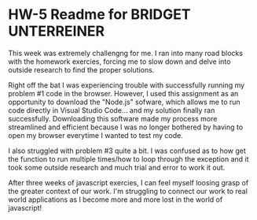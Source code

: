 # HW-5 Readme for BRIDGET UNTERREINER

This week was extremely challengng for me. I ran into many road blocks with the homework exercies, forcing me to slow down and delve into outside research to find the proper solutions. 

Right off the bat I was experiencing trouble with successfully running my problem #1 code in the browser. However, I used this assignment as an opportunity to download the "Node.js" sofware, which allows me to run code directly in Visual Studio Code... and my solution finally ran successfully. Downloading this software made my process more streamlined and efficient because I was no longer bothered by having to open my browser everytime I wanted to test my code. 

I also struggled with problem #3 quite a bit. I was confused as to how get the function to run multiple times/how to loop through the exception and it took some outside research and much trial and error to work it out. 

After three weeks of javascript exercies, I can feel myself loosing grasp of the greater context of our work. I'm struggling to connect our work to real world applications as I become more and more lost in the world of javascript!

